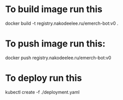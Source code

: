 # To build image run this
docker build -t registry.nakodeelee.ru/emerch-bot:v0 .

# To push image run this:
docker push registry.nakodeelee.ru/emerch-bot:v0

# To deploy run this
kubectl create -f ./deployment.yaml